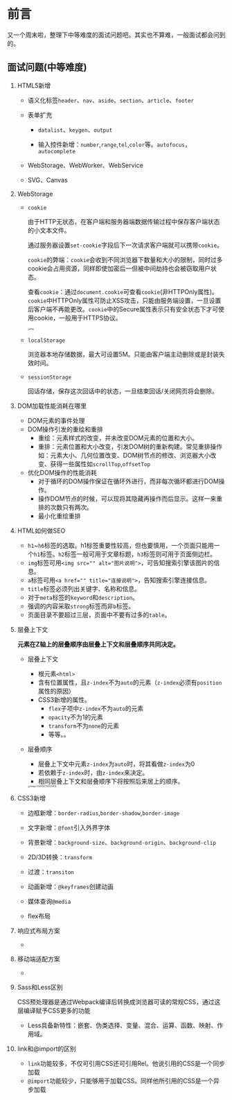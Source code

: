 # 前言

又一个周末啦，整理下中等难度的面试问题吧。其实也不算难，一般面试都会问到的。

## 面试问题(中等难度)

1. HTML5新增

   + 语义化标签`header`、`nav`、`aside`、`section`、`article`、`footer`

   + 表单扩充

     + `datalist`、`keygen`、`output`

     + 输入控件新增：`number`,`range`,`tel`,`color`等。`autofocus`，`autocomplete`

   + WebStorage、WebWorker、WebService

   + SVG、Canvas

2. WebStorage

   + `cookie`

     由于HTTP无状态，在客户端和服务器端数据传输过程中保存客户端状态的小文本文件。

     通过服务器设置`set-cookie`字段后下一次请求客户端就可以携带`cookie`。

     `cookie`的弊端：`cookie`会收到不同浏览器下数量和大小的限制，同时过多cookie会占用资源，同样即使加密后一但被中间劫持也会被窃取用户状态。

     查看`cookie`：通过`document.cookie`可查看`cookie`(非HTTPOnly属性)。`cookie`中HTTPOnly属性可防止XSS攻击，只能由服务端设置，一旦设置后客户端不再能更改。`cookie`中的Secure属性表示只有安全状态下才可使用cookie，一般用于HTTPS协议。

     <img src="https://img-blog.csdnimg.cn/2020020219391010.png?x-oss-process=image/watermark,type_ZmFuZ3poZW5naGVpdGk,shadow_10,text_aHR0cHM6Ly9ibG9nLmNzZG4ubmV0L3FxXzQwNzgxMjkx,size_16,color_FFFFFF,t_70" alt="img" style="zoom:33%;" />

   + `localStorage`

     浏览器本地存储数据，最大可设置5M。只能由客户端主动删除或是封装失效时间。

   + `sessionStorage`

     回话存储，保存这次回话中的状态，一旦结束回话/关闭网页将会删除。

3. DOM加载性能消耗在哪里

   + DOM元素的事件处理
   + DOM操作引发的重绘和重排
     + 重绘：元素样式的改变，并未改变DOM元素的位置和大小。
     + 重排：元素位置和大小改变，引发DOM树的重新构建。常见重排操作如：元素大小、几何位置改变、DOM树节点的修改、浏览器大小改变、获得一些属性如`scrollTop`,`offsetTop`
   + 优化DOM操作的性能消耗
     + 对于循环的DOM操作保证在循环外进行，而非每次循环都进行DOM操作。
     + 操作DOM节点的时候，可以现将其隐藏再操作而后显示。这样一来重排的次数只有两次。
     + 最小化重绘重排

4. HTML如何做SEO
   + `h1`~`h6`标签的选取。h1标签重要性较高，但也要慎用，一个页面只能用一个`h1`标签。`h2`标签一般可用于文章标题，`h3`标签则可用于页面侧边栏。
   + `img`标签可用`<img src="" alt="图片说明">`，可告知搜索引擎该图片的信息。
   + `a`标签可用`<a href="" title="连接说明">`，告知搜索引擎连接信息。
   + `title`标签必须列出关键字、名称和信息。
   + 对于`meta`标签的`keyword`和`description`。
   + 强调的内容采取`strong`标签而非`b`标签。
   + 页面目录不要超过三层，页面中不要有过多的`table`。

5. 层叠上下文

   **元素在Z轴上的层叠顺序由层叠上下文和层叠顺序共同决定。**

   + 层叠上下文

     + 根元素`<html>`
     + 含有位置属性，且`z-index`不为`auto`的元素（`z-index`必须有`position`属性的原因）
     + CSS3新增的属性。
       + `flex`子项中`z-index`不为`auto`的元素
       + `opacity`不为1的元素
       + `transform`不为`none`的元素
       + 等等。。

   + 层叠顺序

     + 层叠上下文中元素`z-index`为`auto`时，将其看做`z-index`为0
     + 若依赖于`z-index`时，由`z-index`来决定。
     + 相同层叠上下文和层叠顺序下将按照后来居上的顺序。

     <img src="../../../../../../AppData/Roaming/Typora/typora-user-images/image-20200621153030612.png" alt="image-20200621153030612" style="zoom:33%;" />

6. CSS3新增

   + 边框新增：`border-radius`,`border-shadow`,`border-image`
   + 文字新增：`@font`引入外界字体

   + 背景新增：`background-size`、`background-origin`、`background-clip`
   + 2D/3D转换：`transform`
   + 过渡：`transiton`
   + 动画新增：`@keyframes`创建动画
   + 媒体查询`@media`
   + flex布局

7. 响应式布局方案

   + 

8. 移动端适配方案

   + 

9. Sass和Less区别

   ​	CSS预处理器是通过Webpack编译后转换成浏览器可读的常规CSS，通过这层编译赋予CSS更多的功能

   + Less具备新特性：嵌套、伪类选择、变量、混合、运算、函数、映射、作用域。

10. link和@import的区别
    + `link`功能较多，不仅可引用CSS还可引用Rel。他说引用的CSS是一个同步加载
    + `@import`功能较少，只能够用于加载CSS。同样他所引用的CSS是一个异步加载